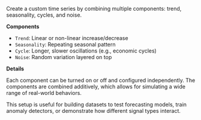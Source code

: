 Create a custom time series by combining multiple components: trend, seasonality, cycles, and noise.

**Components**
- `Trend`: Linear or non-linear increase/decrease
- `Seasonality`: Repeating seasonal pattern
- `Cycle`: Longer, slower oscillations (e.g., economic cycles)
- `Noise`: Random variation layered on top

**Details**

Each component can be turned on or off and configured independently. The components are combined additively, which allows for simulating a wide range of real-world behaviors.

This setup is useful for building datasets to test forecasting models, train anomaly detectors, or demonstrate how different signal types interact.